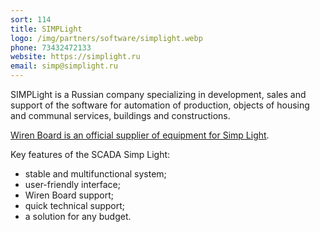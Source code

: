 ```yaml
---
sort: 114
title: SIMPLight
logo: /img/partners/software/simplight.webp
phone: 73432472133
website: https://simplight.ru
email: simp@simplight.ru
---
```


SIMPLight is a Russian company specializing in development, sales and support of the software for automation of production, objects of housing and communal services, buildings and constructions.

[Wiren Board is an official supplier of equipment for Simp Light](https://simplight.ru/our-partners/).


Key features of the SCADA Simp Light:
* stable and multifunctional system;
* user-friendly interface;
* Wiren Board support;
* quick technical support;
* a solution for any budget.
